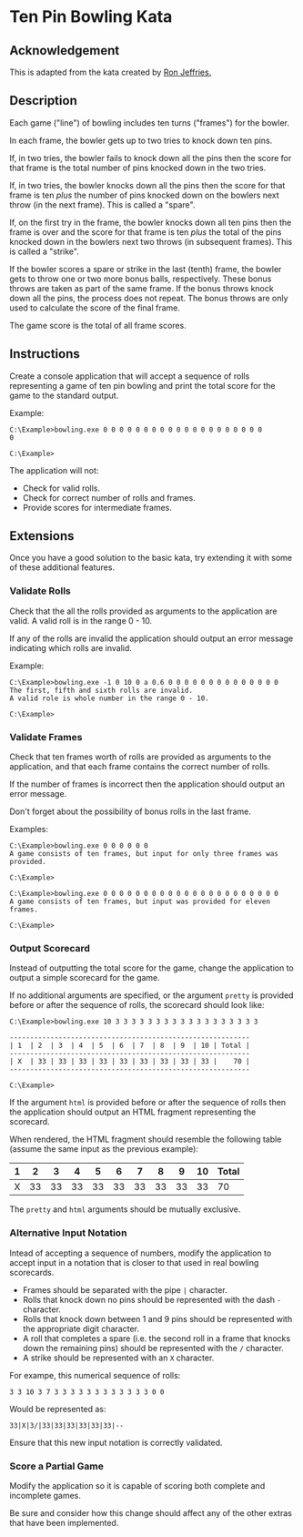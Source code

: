 # Ten Pin Bowling Kata

## Acknowledgement

This is adapted from the kata created by [Ron Jeffries.](https://ronjeffries.com/xprog/articles/acsbowling/) 

## Description

Each game ("line") of bowling includes ten turns ("frames") for the bowler.

In each frame, the bowler gets up to two tries to knock down ten pins.

If, in two tries, the bowler fails to knock down all the pins then the 
score for that frame is the total number of pins knocked down in the two
tries.

If, in two tries, the bowler knocks down all the pins then the score for 
that frame is ten *plus* the number of pins knocked down on the bowlers
next throw (in the next frame). This is called a "spare".

If, on the first try in the frame, the bowler knocks down all ten pins
then the frame is over and the score for that frame is ten *plus* the 
total of the pins knocked down in the bowlers next two throws (in subsequent frames). 
This is called a "strike".

If the bowler scores a spare or strike in the last (tenth) frame, 
the bowler gets to throw one or two more bonus balls, respectively. 
These bonus throws are taken as part of the same frame. 
If the bonus throws knock down all the pins, the process does not repeat. 
The bonus throws are only used to calculate the score of the final frame.

The game score is the total of all frame scores.

## Instructions

Create a console application that will accept a sequence of rolls representing a game of ten pin bowling and print the
total score for the game to the standard output. 

Example:
```
C:\Example>bowling.exe 0 0 0 0 0 0 0 0 0 0 0 0 0 0 0 0 0 0 0 0
0

C:\Example>
```

The application will not: 
*  Check for valid rolls.
*  Check for correct number of rolls and frames.
*  Provide scores for intermediate frames.

## Extensions

Once you have a good solution to the basic kata, try extending it with
some of these additional features.

### Validate Rolls

Check that the all the rolls provided as arguments to the application
are valid. A valid roll is in the range 0 - 10.

If any of the rolls are invalid the application should output an error
message indicating which rolls are invalid.

Example:
```
C:\Example>bowling.exe -1 0 10 0 a 0.6 0 0 0 0 0 0 0 0 0 0 0 0 0 0
The first, fifth and sixth rolls are invalid.
A valid role is whole number in the range 0 - 10. 

C:\Example>
```

### Validate Frames

Check that ten frames worth of rolls are provided as arguments to the
application, and that each frame contains the correct number of rolls.

If the number of frames is incorrect then the application should output
an error message.

Don't forget about the possibility of bonus rolls in the last frame.

Examples:
```
C:\Example>bowling.exe 0 0 0 0 0 0
A game consists of ten frames, but input for only three frames was provided.

C:\Example>
```
```
C:\Example>bowling.exe 0 0 0 0 0 0 0 0 0 0 0 0 0 0 0 0 0 0 0 0 0 0
A game consists of ten frames, but input was provided for eleven frames.

C:\Example>
``` 

### Output Scorecard

Instead of outputting the total score for the game, change the application
to output a simple scorecard for the game.

If no additional arguments are specified, or the argument `pretty` is 
provided before or after the sequence of rolls, the scorecard should
look like:

```
C:\Example>bowling.exe 10 3 3 3 3 3 3 3 3 3 3 3 3 3 3 3 3 3 3

-----------------------------------------------------------
| 1  | 2  | 3  | 4  | 5  | 6  | 7  | 8  | 9  | 10 | Total |
-----------------------------------------------------------
| X  | 33 | 33 | 33 | 33 | 33 | 33 | 33 | 33 | 33 |    70 |
-----------------------------------------------------------

C:\Example>
```

If the argument `html` is provided before or after the sequence of
rolls then the application should output an HTML fragment
representing the scorecard. 

When rendered, the HTML fragment should
resemble the following table (assume the same input as the previous example):

| 1 | 2  | 3  | 4  | 5  | 6  | 7  | 8  | 9  | 10 | Total |
|:-:|----|----|----|----|----|----|----|----|----|-------|
| X | 33 | 33 | 33 | 33 | 33 | 33 | 33 | 33 | 33 |70     |

The `pretty` and `html` arguments should be mutually exclusive.

### Alternative Input Notation

Intead of accepting a sequence of numbers, modify the application 
to accept input in a notation that is closer to that used in 
real bowling scorecards.

* Frames should be separated with the pipe `|` character.
* Rolls that knock down no pins should be represented with the dash `-` character.
* Rolls that knock down between 1 and 9 pins should be represented with the appropriate digit character.
* A roll that completes a spare (i.e. the second roll in a frame that knocks down the remaining pins) should be represented with the `/` character.
* A strike should be represented with an `X` character.

For exampe, this numerical sequence of rolls:

`3 3 10 3 7 3 3 3 3 3 3 3 3 3 3 3 3 0 0`

Would be represented as:

`33|X|3/|33|33|33|33|33|33|--`

Ensure that this new input notation is correctly validated.

### Score a Partial Game

Modify the application so it is capable of scoring both 
complete and incomplete games.

Be sure and consider how this change should affect any of the
other extras that have been implemented.
